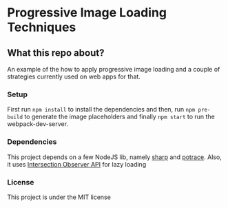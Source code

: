 # Progressive Image Loading Techniques

## What this repo about?

An example of the how to apply progressive image loading and a couple of strategies currently used on web apps for that.

### Setup

First run `npm install` to install the dependencies and then, run `npm pre-build` to generate the image placeholders and
finally `npm start` to run the webpack-dev-server.

### Dependencies

This project depends on a few NodeJS lib, namely [sharp](https://github.com/lovell/sharp) and [potrace](https://github.com/tooolbox/node-potrace).
Also, it uses [Intersection Observer API](https://developer.mozilla.org/en-US/docs/Web/API/Intersection_Observer_API) for lazy loading

### License

This project is under the MIT license

